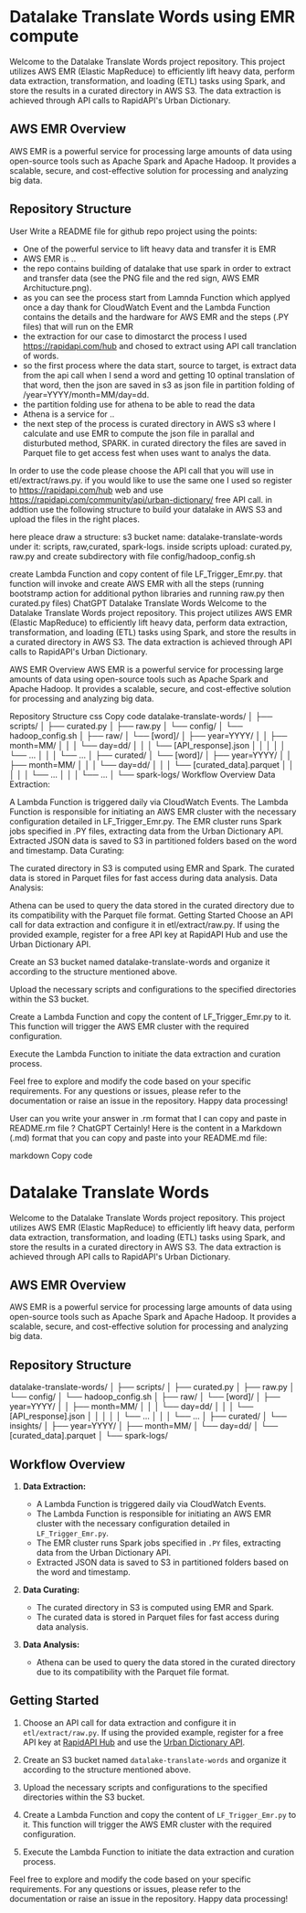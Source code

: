 # Datalake Translate Words using EMR compute

Welcome to the Datalake Translate Words project repository. This project utilizes AWS EMR (Elastic MapReduce) to efficiently lift heavy data, perform data extraction, transformation, and loading (ETL) tasks using Spark, and store the results in a curated directory in AWS S3. The data extraction is achieved through API calls to RapidAPI's Urban Dictionary.

## AWS EMR Overview

AWS EMR is a powerful service for processing large amounts of data using open-source tools such as Apache Spark and Apache Hadoop. It provides a scalable, secure, and cost-effective solution for processing and analyzing big data.

## Repository Structure


User
Write a README file for github repo project using the points:
* One of the powerful service to lift heavy data and transfer it is EMR
* AWS EMR is ..
* the repo contains building of datalake that use spark in order to extract and transfer data (see the PNG file and the red sign, AWS EMR Architucture.png).
* as you can see the process start from Lamnda Function which applyed once a day thank for CloudWatch Event and the Lambda Function contains the details and the hardware for AWS EMR and the steps (.PY files) that will run on the EMR
* the extraction for our case to dimostarct the process I used https://rapidapi.com/hub and chosed to extract using API call tranclation of words.
* so the first process where the data start, source to target, is extract data from the api call when I send a word and getting 10 optinal translation of that word, then the json are saved in s3 as json file in partition folding of <word>/year=YYYY/month=MM/day=dd.
* the partition folding use for athena to be able to read the data
* Athena is a service for ..
*  the next step of the process is curated directory in AWS s3 where I calculate and use EMR to compute the json file in parallal and disturbuted method, SPARK.
in curated directory the files are saved in Parquet file to get access fest when uses want to analys the data.

In order to use the code please choose the API call that you will use in etl/extract/raws.py. if you would like to use the same one I used so register to https://rapidapi.com/hub web and use https://rapidapi.com/community/api/urban-dictionary/ free API call.
in addtion use the following structure to build your datalake in AWS S3 and upload the files in the right places.

here pleace draw a structure:
s3 bucket name: datalake-translate-words
under it: scripts, raw,curated, spark-logs.
inside scripts upload: curated.py, raw.py and create subdirectory with file config/hadoop_config.sh

create Lambda Function and copy content of file LF_Trigger_Emr.py. that function will invoke and create AWS EMR with all the steps (running bootstramp action for additional python libraries and running raw.py then curated.py files)
ChatGPT
Datalake Translate Words
Welcome to the Datalake Translate Words project repository. This project utilizes AWS EMR (Elastic MapReduce) to efficiently lift heavy data, perform data extraction, transformation, and loading (ETL) tasks using Spark, and store the results in a curated directory in AWS S3. The data extraction is achieved through API calls to RapidAPI's Urban Dictionary.

AWS EMR Overview
AWS EMR is a powerful service for processing large amounts of data using open-source tools such as Apache Spark and Apache Hadoop. It provides a scalable, secure, and cost-effective solution for processing and analyzing big data.

Repository Structure
css
Copy code
datalake-translate-words/
│
├── scripts/
│   ├── curated.py
│   ├── raw.py
│   └── config/
│       └── hadoop_config.sh
│
├── raw/
│   └── [word]/
│       ├── year=YYYY/
│       │   ├── month=MM/
│       │   │   └── day=dd/
│       │   │       └── [API_response].json
│       │   │
│       │   └── ...
│       │
│       └── ...
│
├── curated/
│   └── [word]/
│       ├── year=YYYY/
│       │   ├── month=MM/
│       │   │   └── day=dd/
│       │   │       └── [curated_data].parquet
│       │   │
│       │   └── ...
│       │
│       └── ...
│
└── spark-logs/
Workflow Overview
Data Extraction:

A Lambda Function is triggered daily via CloudWatch Events.
The Lambda Function is responsible for initiating an AWS EMR cluster with the necessary configuration detailed in LF_Trigger_Emr.py.
The EMR cluster runs Spark jobs specified in .PY files, extracting data from the Urban Dictionary API.
Extracted JSON data is saved to S3 in partitioned folders based on the word and timestamp.
Data Curating:

The curated directory in S3 is computed using EMR and Spark.
The curated data is stored in Parquet files for fast access during data analysis.
Data Analysis:

Athena can be used to query the data stored in the curated directory due to its compatibility with the Parquet file format.
Getting Started
Choose an API call for data extraction and configure it in etl/extract/raw.py. If using the provided example, register for a free API key at RapidAPI Hub and use the Urban Dictionary API.

Create an S3 bucket named datalake-translate-words and organize it according to the structure mentioned above.

Upload the necessary scripts and configurations to the specified directories within the S3 bucket.

Create a Lambda Function and copy the content of LF_Trigger_Emr.py to it. This function will trigger the AWS EMR cluster with the required configuration.

Execute the Lambda Function to initiate the data extraction and curation process.

Feel free to explore and modify the code based on your specific requirements. For any questions or issues, please refer to the documentation or raise an issue in the repository. Happy data processing!

User
can you write your answer in .rm format that I can copy and paste in README.rm file ?
ChatGPT
Certainly! Here is the content in a Markdown (.md) format that you can copy and paste into your README.md file:

markdown
Copy code
# Datalake Translate Words

Welcome to the Datalake Translate Words project repository. This project utilizes AWS EMR (Elastic MapReduce) to efficiently lift heavy data, perform data extraction, transformation, and loading (ETL) tasks using Spark, and store the results in a curated directory in AWS S3. The data extraction is achieved through API calls to RapidAPI's Urban Dictionary.

## AWS EMR Overview

AWS EMR is a powerful service for processing large amounts of data using open-source tools such as Apache Spark and Apache Hadoop. It provides a scalable, secure, and cost-effective solution for processing and analyzing big data.

## Repository Structure

datalake-translate-words/
│
├── scripts/
│ ├── curated.py
│ ├── raw.py
│ └── config/
│ └── hadoop_config.sh
│
├── raw/
│ └── [word]/
│ ├── year=YYYY/
│ │ ├── month=MM/
│ │ │ └── day=dd/
│ │ │ └── [API_response].json
│ │ │
│ │ └── ...
│ │
│ └── ...
│
├── curated/
│ └── insights/
│ ├── year=YYYY/
│   ├── month=MM/
│     └── day=dd/
│     └── [curated_data].parquet
│
└── spark-logs/


## Workflow Overview

1. **Data Extraction:**
   - A Lambda Function is triggered daily via CloudWatch Events.
   - The Lambda Function is responsible for initiating an AWS EMR cluster with the necessary configuration detailed in `LF_Trigger_Emr.py`.
   - The EMR cluster runs Spark jobs specified in `.PY` files, extracting data from the Urban Dictionary API.
   - Extracted JSON data is saved to S3 in partitioned folders based on the word and timestamp.

2. **Data Curating:**
   - The curated directory in S3 is computed using EMR and Spark.
   - The curated data is stored in Parquet files for fast access during data analysis.

3. **Data Analysis:**
   - Athena can be used to query the data stored in the curated directory due to its compatibility with the Parquet file format.

## Getting Started

1. Choose an API call for data extraction and configure it in `etl/extract/raw.py`. If using the provided example, register for a free API key at [RapidAPI Hub](https://rapidapi.com/hub) and use the [Urban Dictionary API](https://rapidapi.com/community/api/urban-dictionary/).

2. Create an S3 bucket named `datalake-translate-words` and organize it according to the structure mentioned above.

3. Upload the necessary scripts and configurations to the specified directories within the S3 bucket.

4. Create a Lambda Function and copy the content of `LF_Trigger_Emr.py` to it. This function will trigger the AWS EMR cluster with the required configuration.

5. Execute the Lambda Function to initiate the data extraction and curation process.

Feel free to explore and modify the code based on your specific requirements. For any questions or issues, please refer to the documentation or raise an issue in the repository. Happy data processing!
